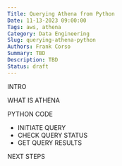 ```yaml
---
Title: Querying Athena from Python
Date: 11-13-2023 09:00:00
Tags: aws, athena
Category: Data Engineering
Slug: querying-athena-python
Authors: Frank Corso
Summary: TBD
Description: TBD
Status: draft
---
```

INTRO

WHAT IS ATHENA

PYTHON CODE
- INITIATE QUERY
- CHECK QUERY STATUS
- GET QUERY RESULTS

NEXT STEPS
